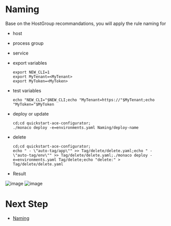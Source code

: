 # Naming 

Base on the HostGroup recommandations, you will apply the rule naming for 
 - host
 - process group
 - service

- export variables

      export NEW_CLI=1
      export MyTenant=<MyTenant>
      export MyToken=<MyToken>
      
- test variables

      echo "NEW_CLI="$NEW_CLI;echo "MyTenant=https://"$MyTenant;echo "MyToken="$MyToken
     
- deploy or update

      cd;cd quickstart-ace-configurator;
      ./monaco deploy -e=environments.yaml Naming/deploy-name
      
- delete

      cd;cd quickstart-ace-configurator;
      echo " - \"auto-tag/app\"" >> Tag/delete/delete.yaml;echo " - \"auto-tag/env\"" >> Tag/delete/delete.yaml;./monaco deploy -e=environments.yaml Tag/delete;echo "delete:" > Tag/delete/delete.yaml


- Result

![image](https://user-images.githubusercontent.com/40337213/119894270-b32dd380-bf3c-11eb-9aee-d11146792a88.png)
![image](https://user-images.githubusercontent.com/40337213/119894746-46ff9f80-bf3d-11eb-9c4d-c0c5f71b9ee5.png)

# Next Step

- [Naming](/Naming)

